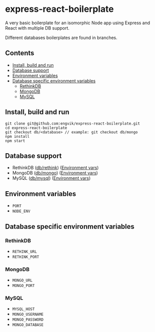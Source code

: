 # express-react-boilerplate
A very basic boilerplate for an isomorphic Node app using Express and React with multiple DB support.

Different databases boilerplates are found in branches.

## Contents
* [Install, build and run](https://github.com/engvik/express-react-boilerplate#install-build-and-run)
* [Database support](https://github.com/engvik/express-react-boilerplate#database-support)
* [Environment variables](https://github.com/engvik/express-react-boilerplate#environment-variables)
* [Database specific environment variables](https://github.com/engvik/express-react-boilerplate#database-specific-environment-variables)
  * [RethinkDB](https://github.com/engvik/express-react-boilerplate#rethinkdb)
  * [MongoDB](https://github.com/engvik/express-react-boilerplate#mongodb)
  * [MySQL](https://github.com/engvik/express-react-boilerplate#mysql)

## Install, build and run

    git clone git@github.com:engvik/express-react-boilerplate.git
    cd express-react-boilerplate
    git checkout db/<database> // example: git checkout db/mongo
    npm install
    npm start
    
## Database support
* RethinkDB ([db/rethink](https://github.com/engvik/express-react-boilerplate/tree/db/rethink)) ([Environment vars](https://github.com/engvik/express-react-boilerplate#rethinkdb))
* MongoDB ([db/mongo](https://github.com/engvik/express-react-boilerplate/tree/db/mongo)) ([Environment vars](https://github.com/engvik/express-react-boilerplate#mongodb))
* MySQL ([db/mysql](https://github.com/engvik/express-react-boilerplate/tree/db/mysql)) ([Environment vars](https://github.com/engvik/express-react-boilerplate#mysql))

## Environment variables
* `PORT`
* `NODE_ENV`

## Database specific environment variables

### RethinkDB
* `RETHINK_URL`
* `RETHINK_PORT`

### MongoDB
* `MONGO_URL`
* `MONGO_PORT`

### MySQL
* `MYSQL_HOST`
* `MONGO_USERNAME`
* `MONGO_PASSWORD`
* `MONGO_DATABASE`
